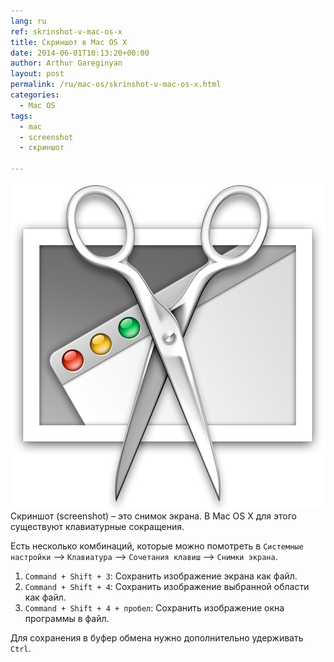 ```yaml
---
lang: ru
ref: skrinshot-v-mac-os-x
title: Скриншот в Mac OS X
date: 2014-06-01T10:13:20+00:00
author: Arthur Gareginyan
layout: post
permalink: /ru/mac-os/skrinshot-v-mac-os-x.html
categories:
  - Mac OS
tags:
  - mac
  - screenshot
  - скриншот

---
```


![thumb](/images/thumbnail/OS-X-Grab-icon.png)
Скриншот (screenshot) – это снимок экрана. В Mac OS X для этого существуют клавиатурные сокращения.

Есть несколько комбинаций, которые можно помотреть в `Системные настройки` –> `Клавиатура` –> `Сочетания клавиш` –> `Снимки экрана`.
 
1. `Command + Shift + 3`: Сохранить изображение экрана как файл.
2. `Command + Shift + 4`: Сохранить изображение выбранной области как файл.
3. `Command + Shift + 4 + пробел`: Сохранить изображение окна программы в файл.

Для сохранения в буфер обмена нужно дополнительно удерживать `Ctrl`.
